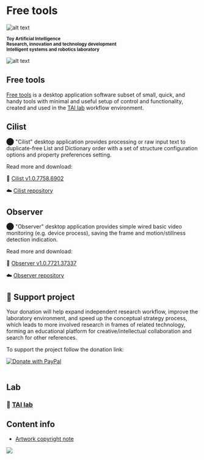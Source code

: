  #  Free tools
 
 ![alt text](https://github.com/ladooniani/tailab/blob/master/assets/toy_artificial_intelligence_lab_logo.png)
   
<sub>**Toy Artificial Intelligence\
Research, innovation and technology development\
Intelligent systems and robotics laboratory**  <sub>
 
 ![alt text](https://github.com/ladooniani/resume-cv/blob/main/img/img0.jpg)

## Free tools

[Free tools](https://github.com/ladooniani/freetools/releases) is a desktop application software subset of small, quick, and handy tools with minimal and useful setup of control and functionality, created and used in the [TAI lab](https://ladooniani.github.io/tailab/) workflow environment.

## Cilist

⬤ "Cilist" desktop application provides processing or raw input text to duplicate-free List and Dictionary order with a set of structure configuration options and property preferences setting.

Read more and download: 

💾 [Cilist v1.0.7758.6902](https://github.com/ladooniani/freetools/releases/tag/1.0.7758.6902)

☁️ [Cilist repository](https://github.com/ladooniani/tailab-tools-cilist/tree/master)

## Observer

⬤ "Observer" desktop application provides simple wired basic video monitoring (e.g. device process), saving the frame and motion/stillness detection indication. 

Read more and download: 

💾 [Observer v1.0.7721.37337](https://github.com/ladooniani/freetools/releases/tag/1.0.7721.37337)

☁️ [Observer repository](https://github.com/ladooniani/tailab-tools-observer)

## 💖 Support project

Your donation will help expand independent research workflow, improve the laboratory environment, and speed up the conceptual strategy process, which leads to more involved research in frames of related technology, forming an educational platform for creative/intellectual collaboration and search for other references.

To support the project follow the donation link:

<a href="https://www.paypal.com/cgi-bin/webscr?cmd=_s-xclick&hosted_button_id=GRGH6SL9EL72U">
  <img src="https://www.paypalobjects.com/en_US/i/btn/btn_donate_SM.gif" alt="Donate with PayPal" /><br><br>
</a>

## Lab

### 🔬 [TAI lab](https://github.com/ladooniani/terbinari) 

## Content info

- [Artwork copyright note]( https://github.com/ladooniani/resume-cv/blob/main/img/artwork.txt)

![](https://visitor-badge.laobi.icu/badge?page_id=ladooniani.freetools)

